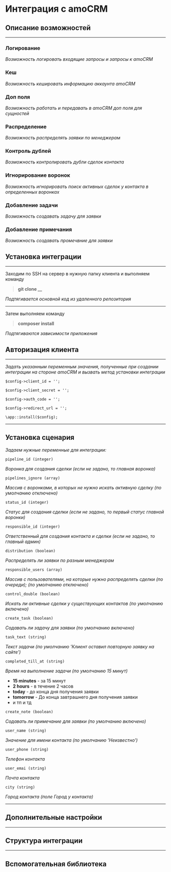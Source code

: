 # Интеграция с amoCRM 

## Описание возможностей  
___
### Логирование

_Возможность логировать входящие запросы и запросы к amoCRM_

### Кеш

_Возможность кешировать информацию аккаунта amoCRM_

### Доп поля

_Возможность работать и передавать в amoCRM доп поля для сущностей_

### Распределение

_Возможность распределять заявки по менеджерам_

### Контроль дублей

_Возможность контролировать дубли сделок контакта_

### Игнорирование воронок

_Возможность игнорировать поиск активных сделок у контакта в определенных воронках_

### Добавление задачи

_Возможность создавать задачу для заявки_

### Добавление примечания

_Возможность создавать промечвние для заявки_

## Установка интеграции
____

Заходим по SSH на сервер в нужную папку клиента и выполняем команду

> **git clone __**

_Подтягивается основной код из удаленного репозитория_

_____

Затем выполняем команду

> **composer install**

_Подтягиваются зависимости приложения_

## Авторизация клиента

----

_Задать указанным переменным значения, полученные при создании интеграции на стороне amoCRM и 
вызвать метод установки интеграции_
```$config->subdomain = '';
$config->client_id = '';

$config->client_secret = '';

$config->auth_code = '';

$config->redirect_url = '';

\app::install($config);
```
___

## Установка сценария

_Задаем нужные переменные для интеграции:_

```pipeline_id (integer)```  

_Воронка для создания сделки (если не задано, то главная воронка)_

```pipelines_ignore (array)```  

_Массив с воронками, в которых не нужно искать активную сделку (по умолчанию отключено)_ 
    
```status_id (integer)```  

_Статус для создания сделки (если не задано, то первый статус главной воронки)_

```responsible_id (integer)```  

_Ответственный для создания контакта и сделки (если не задано, то главный админ)_

```distribution (boolean)```  

_Распределять ли заявки по разным менеджерам_

```responsible_users (array)```  

_Массив с пользователями, на которые нужно распределять сделки (по очереди); (по умолчанию отключено)_

```control_double (boolean)```  

_Искать ли активные сделки у существующих контактов (по умолчанию включено)_

```create_task (boolean)```  

_Содавать ли задачу для заявки (по умолчанию включено)_

```task_text (string)```  

_Текст задачи (по умолчанию 'Клиент оставил повторную заявку на сайте')_

```completed_till_at (string)```  

_Время на выполнение задачи (по умолчанию 15 минут)_
- **15 minutes** - за 15 минут
- **2 hours** - в течение 2 часов
- **today** - до конца дня получения заявки
- **tomorrow** - До конца завтрашнего дня получения заявки
- и тп и тд

```create_note (boolean)```  

_Содавать ли примечание для заявки (по умолчанию включено)_

```user_name (string)```  

_Значение для имени контакта (по умолчанию 'Неизвестно')_

```user_phone (string)```  

_Телефон контакта_

```user_emai (string)```  

_Почта контакта_

```city (string)```

_Город контакта (поле Город у контакта)_

___


## Дополнительные настройки

___


## Структура интеграции

___


## Вспомогательная библиотека





